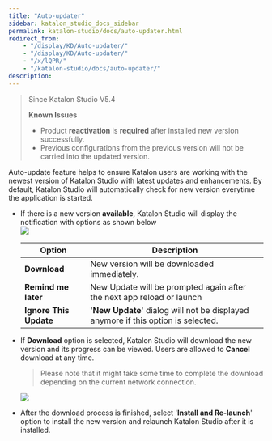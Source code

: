 ```yaml
---
title: "Auto-updater" 
sidebar: katalon_studio_docs_sidebar
permalink: katalon-studio/docs/auto-updater.html 
redirect_from:
    - "/display/KD/Auto-updater/"
    - "/display/KD/Auto-updater/"
    - "/x/lQPR/"
    - "/katalon-studio/docs/auto-updater/"
description: 
---
```

> Since Katalon Studio V5.4
> 
> **Known Issues**
> 
> *   Product **reactivation** is **required** after installed new version successfully.
> *   Previous configurations from the previous version will not be carried into the updated version.

  
Auto-update feature helps to ensure Katalon users are working with the newest version of Katalon Studio with latest updates and enhancements. By default, Katalon Studio will automatically check for new version everytime the application is started. 

*   If there is a new version **available**, Katalon Studio will display the notification with options as shown below  
    ![](../../images/katalon-studio/docs/auto-updater/Screen-Shot-2018-04-12-at-21.46.21.png)  
      
    
    | Option | Description |
    | --- | --- |
    | **Download** | New version will be downloaded immediately. |
    | **Remind me later** | New Update will be prompted again after the next app reload or launch |
    | **Ignore This Update** | '**New Update**' dialog will not be displayed anymore if this option is selected. |
    
*   If **Download** option is selected, Katalon Studio will download the new version and its progress can be viewed. Users are allowed to **Cancel** download at any time. 
    
    > Please note that it might take some time to complete the download depending on the current network connection.
    
      
    ![](../../images/katalon-studio/docs/auto-updater/Screen-Shot-2018-04-12-at-21.46.53.png)
    
*   After the download process is finished, select '**Install and Re-launch**' option to install the new version and relaunch Katalon Studio after it is installed.